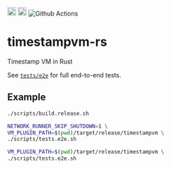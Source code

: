 
[<img alt="crates.io" src="https://img.shields.io/crates/v/timestampvm.svg?style=for-the-badge&color=fc8d62&logo=rust" height="20">](https://crates.io/crates/timestampvm)
[<img alt="docs.rs" src="https://img.shields.io/badge/docs.rs-timestampvm-66c2a5?style=for-the-badge&labelColor=555555&logo=docs.rs" height="20">](https://docs.rs/timestampvm)
![Github Actions](https://github.com/ava-labs/timestampvm-rs/actions/workflows/test-and-release.yml/badge.svg)

# timestampvm-rs

Timestamp VM in Rust

See [`tests/e2e`](tests/e2e) for full end-to-end tests.

## Example

```bash
./scripts/build.release.sh

NETWORK_RUNNER_SKIP_SHUTDOWN=1 \
VM_PLUGIN_PATH=$(pwd)/target/release/timestampvm \
./scripts/tests.e2e.sh

VM_PLUGIN_PATH=$(pwd)/target/release/timestampvm \
./scripts/tests.e2e.sh
```
